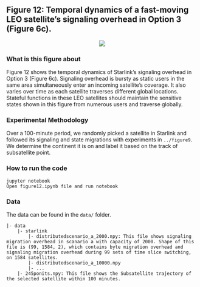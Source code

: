 ## Figure 12: Temporal dynamics of a fast-moving LEO satellite’s signaling overhead in Option 3 (Figure 6c).

<div align=center><img src="./figure12.jpg" width=""></div>

### What is this figure about

Figure 12 shows the temporal dynamics of Starlink’s signaling overhead in Option 3 (Figure 6c). 
Signaling overhead is bursty as static users in the same area simultaneously enter an incoming satellite’s coverage. It also varies over time as each satellite traverses different global locations. 
Stateful functions in these LEO satellites should maintain the sensitive states shown in this figure from numerous users and traverse globally.

### Experimental Methodology

Over a 100-minute period, we randomly picked a satellite in Starlink and followed its signaling and state migrations with experiments in `../figure9`. We determine the continent it is on and label it based on the track of subsatellite point.

### How to run the code
```
jupyter notebook
Open figure12.ipynb file and run notebook
```

### Data
The data can be found in the `data/` folder.

	|- data
		|- starlink
			|- distributedscenario_a_2000.npy: This file shows signaling migration overhead in scanario a with capacity of 2000. Shape of this file is (99, 1584, 2), which contains byte migration overhead and signaling migration overhead during 99 sets of time slice switching, on 1584 satellites.
			|- distributedscenario_a_10000.npy
			|- ...
		|- 245ponits.npy: This file shows the Subsatellite trajectory of the selected satellite within 100 minutes.

